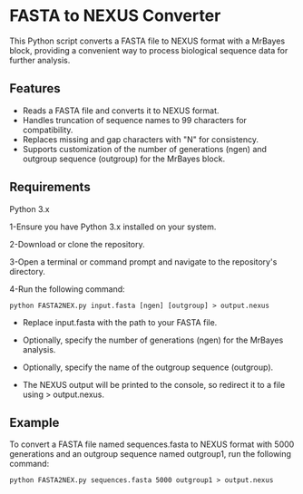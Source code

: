 # FASTA to NEXUS Converter

This Python script converts a FASTA file to NEXUS format with a MrBayes block, providing a convenient way to process biological sequence data for further analysis.

## Features
* Reads a FASTA file and converts it to NEXUS format.
* Handles truncation of sequence names to 99 characters for compatibility.
* Replaces missing and gap characters with "N" for consistency.
* Supports customization of the number of generations (ngen) and outgroup sequence (outgroup) for the MrBayes block.

## Requirements
Python 3.x

1-Ensure you have Python 3.x installed on your system.

2-Download or clone the repository.

3-Open a terminal or command prompt and navigate to the repository's directory.

4-Run the following command:

`python FASTA2NEX.py input.fasta [ngen] [outgroup] > output.nexus`

* Replace input.fasta with the path to your FASTA file.

* Optionally, specify the number of generations (ngen) for the MrBayes analysis.

* Optionally, specify the name of the outgroup sequence (outgroup).

* The NEXUS output will be printed to the console, so redirect it to a file using > output.nexus.

## Example
To convert a FASTA file named sequences.fasta to NEXUS format with 5000 generations and an outgroup sequence named outgroup1, run the following command:

`python FASTA2NEX.py sequences.fasta 5000 outgroup1 > output.nexus`
